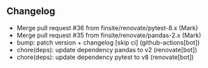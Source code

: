 ## Changelog

- Merge pull request #36 from finsite/renovate/pytest-8.x (Mark)
- Merge pull request #35 from finsite/renovate/pandas-2.x (Mark)
- bump: patch version + changelog [skip ci] (github-actions[bot])
- chore(deps): update dependency pandas to v2 (renovate[bot])
- chore(deps): update dependency pytest to v8 (renovate[bot])
